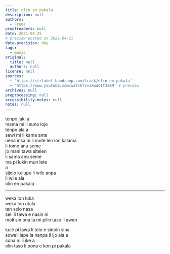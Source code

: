 ```yaml
---
title: olin en pakala
description: null
authors:
  - Frums
proofreaders: null
date: 2021-04-25
# preview posted on 2021-04-21
date-precision: day
tags:
  - music
original:
  title: null
  authors: null
license: null
sources:
  - 'https://strlabel.bandcamp.com/track/olin-en-pakala'
  - 'https://www.youtube.com/watch?v=zXwddIf3sBM' # preview
archives: null
preprocessing: null
accessibility-notes: null
notes: null
---
```

tenpo jaki a  
mama mi li suno loje  
tenpo ala a  
sewi mi li kama ante  
nena insa ni li mute len lon kalama  
li tomo anu seme  
jo mani tawa sitelen  
li sama anu seme  
ma pi lukin mun lete  
a  
sijelo kulupu li wile anpa  
li wile ala  
olin en pakala

---

weka lon luka  
weka lon utala  
tan selo nasa  
seli li tawa e nasin ni  
moli sin ona la mi pilin taso li awen

kule pi lawa li telo e sinpin sina  
soweli lape la nanpa li ijo ala a  
sona ni li ike a  
olin taso li pona e kon pi pakala